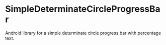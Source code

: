# SimpleDeterminateCircleProgressBar
Android library for a simple determinate circle progress bar with percentage text.
